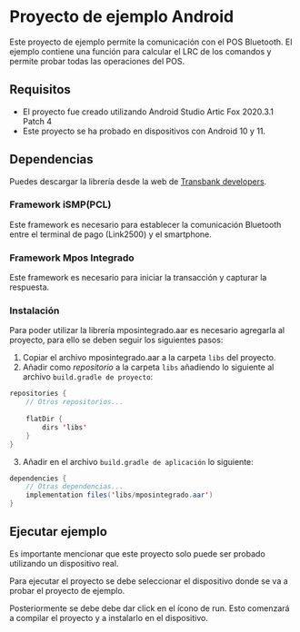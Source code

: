 # Proyecto de ejemplo Android

Este proyecto de ejemplo permite la comunicación con el POS Bluetooth. El ejemplo contiene una función para calcular el LRC de los comandos y permite probar todas las operaciones del POS.

## Requisitos

- El proyecto fue creado utilizando Android Studio Artic Fox 2020.3.1 Patch 4
- Este proyecto se ha probado en dispositivos con Android 10 y 11.

## Dependencias

Puedes descargar la librería desde la web de [Transbank developers](https://www.transbankdevelopers.cl/documentacion/pos-bluetooth#descarga-de-librerias).

### Framework iSMP(PCL)

Este framework es necesario para establecer la comunicación Bluetooth entre el terminal de pago (Link2500) y el smartphone.

### Framework Mpos Integrado

Este framework es necesario para iniciar la transacción y capturar la respuesta.

### Instalación

Para poder utilizar la librería mposintegrado.aar es necesario agregarla al proyecto, para ello se deben seguir los siguientes pasos:

1. Copiar el archivo mposintegrado.aar a la carpeta `libs` del proyecto.
2. Añadir como *repositorio* a la carpeta `libs` añadiendo lo siguiente al archivo `build.gradle de proyecto`:

```java
repositories {
    // Otros repositorios...
    
    flatDir {
        dirs 'libs'
    }
}
```
3. Añadir en el archivo `build.gradle de aplicación` lo siguiente:

```java
dependencies {
    // Otras dependencias...
    implementation files('libs/mposintegrado.aar')
}
```

## Ejecutar ejemplo

Es importante mencionar que este proyecto solo puede ser probado utilizando un dispositivo real.

Para ejecutar el proyecto se debe seleccionar el dispositivo donde se va a probar el proyecto de ejemplo.

Posteriormente se debe debe dar click en el ícono de run. Esto comenzará a compilar el proyecto y a instalarlo en el dispositivo.
